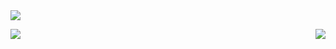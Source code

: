 <img src="https://media1.giphy.com/media/cIIlbjoKoXCo6K2jrp/200.gif">

<!--
**MitulPanchal/MitulPanchal** is a ✨ _special_ ✨ repository because its `README.md` (this file) appears on your GitHub profile.
### Hi there 👋
Here are some ideas to get you started:

- 🔭 I’m currently working on ...
- 🌱 I’m currently learning ...
- 👯 I’m looking to collaborate on ...
- 🤔 I’m looking for help with ...
- 💬 Ask me about ...
- 📫 How to reach me: ...
- 😄 Pronouns: ...
- ⚡ Fun fact: ...
-->
<img align="left" src="https://github-readme-stats.vercel.app/api/top-langs/?username=MitulPanchal&theme=light&hide_border=true" /><img align="right" src="https://github-readme-stats.vercel.app/api/?username=MitulPanchal&theme=black&show_icons=true&hide_border=true" />

